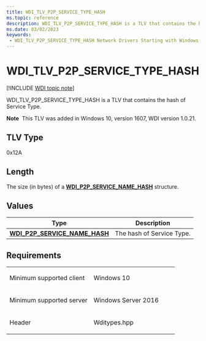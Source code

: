 ```yaml
---
title: WDI_TLV_P2P_SERVICE_TYPE_HASH
ms.topic: reference
description: WDI_TLV_P2P_SERVICE_TYPE_HASH is a TLV that contains the hash of Service Type.
ms.date: 03/02/2023
keywords:
 - WDI_TLV_P2P_SERVICE_TYPE_HASH Network Drivers Starting with Windows Vista
---
```


# WDI\_TLV\_P2P\_SERVICE\_TYPE\_HASH

[!INCLUDE [WDI topic note](../includes/wdi-version-warning.md)]


WDI\_TLV\_P2P\_SERVICE\_TYPE\_HASH is a TLV that contains the hash of Service Type.

**Note**  This TLV was added in Windows 10, version 1607, WDI version 1.0.21.

 

## TLV Type


0x12A

## Length


The size (in bytes) of a [**WDI\_P2P\_SERVICE\_NAME\_HASH**](/windows-hardware/drivers/ddi/dot11wdi/ns-dot11wdi-_wdi_p2p_service_name_hash) structure.

## Values


| Type                                                                    | Description               |
|-------------------------------------------------------------------------|---------------------------|
| [**WDI\_P2P\_SERVICE\_NAME\_HASH**](/windows-hardware/drivers/ddi/dot11wdi/ns-dot11wdi-_wdi_p2p_service_name_hash) | The hash of Service Type. |

 

## Requirements

<table>
<colgroup>
<col width="50%" />
<col width="50%" />
</colgroup>
<tbody>
<tr class="odd">
<td><p>Minimum supported client</p></td>
<td><p>Windows 10</p></td>
</tr>
<tr class="even">
<td><p>Minimum supported server</p></td>
<td><p>Windows Server 2016</p></td>
</tr>
<tr class="odd">
<td><p>Header</p></td>
<td>Wditypes.hpp</td>
</tr>
</tbody>
</table>

 

